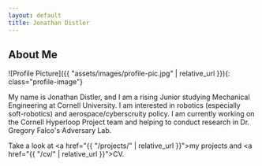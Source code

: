 ```yaml
---
layout: default
title: Jonathan Distler
---
```


## About Me


![Profile Picture]({{ "assets/images/profile-pic.jpg" | relative_url }}){: class="profile-image"}

 
My name is Jonathan Distler, and I am a rising Junior studying Mechanical Engineering at Cornell University. I am interested in robotics (especially soft-robotics) and aerospace/cyberscruity policy. I am currently working on the Cornell Hyperloop Project team and helping to conduct research in Dr. Gregory Falco's Adversary Lab. 

Take a look at <a href="{{ "/projects/" | relative_url }}">my projects</a> and <a href="{{ "/cv/" | relative_url }}">CV</a>.
